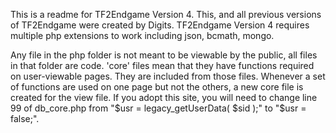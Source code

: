 This is a readme for TF2Endgame Version 4.
This, and all previous versions of TF2Endgame were created by Digits.
TF2Endgame Version 4 requires multiple php extensions to work including json, bcmath, mongo.

Any file in the php folder is not meant to be viewable by the public, all files in that folder are code.
'core' files mean that they have functions required on user-viewable pages. They are included from those files.
Whenever a set of functions are used on one page but not the others, a new core file is created for the view file.
If you adopt this site, you will need to change line 99 of db\_core.php from  "$usr = legacy_getUserData( $sid );" to "$usr = false;".
